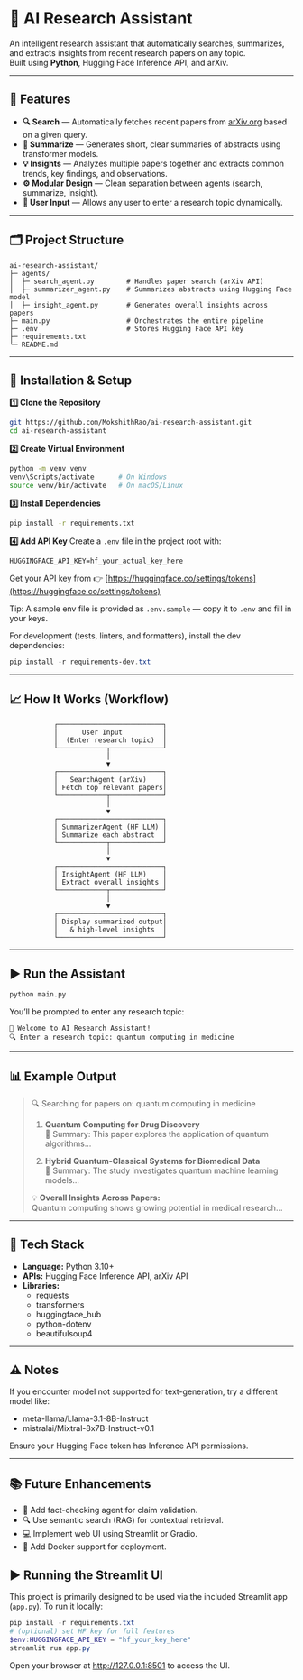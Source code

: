 # 🧠 AI Research Assistant

An intelligent research assistant that automatically searches, summarizes, and extracts insights from recent research papers on any topic.  
Built using **Python**, Hugging Face Inference API, and arXiv.

---

## 🚀 Features

- **🔍 Search** — Automatically fetches recent papers from [arXiv.org](https://arxiv.org) based on a given query.
- **🧾 Summarize** — Generates short, clear summaries of abstracts using transformer models.
- **💡 Insights** — Analyzes multiple papers together and extracts common trends, key findings, and observations.
- **⚙️ Modular Design** — Clean separation between agents (search, summarize, insight).
- **💬 User Input** — Allows any user to enter a research topic dynamically.

---

## 🗂️ Project Structure

```
ai-research-assistant/
├─ agents/
│  ├─ search_agent.py        # Handles paper search (arXiv API)
│  ├─ summarizer_agent.py    # Summarizes abstracts using Hugging Face model
│  ├─ insight_agent.py       # Generates overall insights across papers
├─ main.py                   # Orchestrates the entire pipeline
├─ .env                      # Stores Hugging Face API key
├─ requirements.txt
└─ README.md
```

---

## 🧩 Installation & Setup

**1️⃣ Clone the Repository**
```bash
git https://github.com/MokshithRao/ai-research-assistant.git
cd ai-research-assistant
```

**2️⃣ Create Virtual Environment**
```bash
python -m venv venv
venv\Scripts/activate      # On Windows
source venv/bin/activate   # On macOS/Linux
```

**3️⃣ Install Dependencies**
```bash
pip install -r requirements.txt
```

**4️⃣ Add API Key**
Create a `.env` file in the project root with:
```
HUGGINGFACE_API_KEY=hf_your_actual_key_here
```
Get your API key from 👉 [https://huggingface.co/settings/tokens](https://huggingface.co/settings/tokens)

Tip: A sample env file is provided as `.env.sample` — copy it to `.env` and fill in your keys.


For development (tests, linters, and formatters), install the dev dependencies:

```powershell
pip install -r requirements-dev.txt
```

---

## 📈 How It Works (Workflow)

```text
           ┌──────────────────────────┐
           │      User Input          │
           │  (Enter research topic)  │
           └────────────┬─────────────┘
                        │
                        ▼
           ┌──────────────────────────┐
           │   SearchAgent (arXiv)    │
           │ Fetch top relevant papers│
           └────────────┬─────────────┘
                        │
                        ▼
           ┌──────────────────────────┐
           │ SummarizerAgent (HF LLM) │
           │ Summarize each abstract  │
           └────────────┬─────────────┘
                        │
                        ▼
           ┌──────────────────────────┐
           │ InsightAgent (HF LLM)    │
           │ Extract overall insights │
           └────────────┬─────────────┘
                        │
                        ▼
           ┌──────────────────────────┐
           │ Display summarized output│
           │   & high-level insights  │
           └──────────────────────────┘
```

---

## ▶️ Run the Assistant

```bash
python main.py
```

You’ll be prompted to enter any research topic:
```
🤖 Welcome to AI Research Assistant!
🔍 Enter a research topic: quantum computing in medicine
```

---

## 📊 Example Output

> 🔍 Searching for papers on: quantum computing in medicine  
>
> 1. **Quantum Computing for Drug Discovery**  
>    🧾 Summary: This paper explores the application of quantum algorithms...
>
> 2. **Hybrid Quantum-Classical Systems for Biomedical Data**  
>    🧾 Summary: The study investigates quantum machine learning models...
>
> 💡 **Overall Insights Across Papers:**  
> Quantum computing shows growing potential in medical research...

---

## 🧠 Tech Stack

- **Language:** Python 3.10+
- **APIs:** Hugging Face Inference API, arXiv API
- **Libraries:**
  - requests
  - transformers
  - huggingface_hub
  - python-dotenv
  - beautifulsoup4

---

## ⚠️ Notes

If you encounter model not supported for text-generation, try a different model like:

- meta-llama/Llama-3.1-8B-Instruct
- mistralai/Mixtral-8x7B-Instruct-v0.1

Ensure your Hugging Face token has Inference API permissions.

---

## 📚 Future Enhancements

- 🧩 Add fact-checking agent for claim validation.
- 🔍 Use semantic search (RAG) for contextual retrieval.
- 💻 Implement web UI using Streamlit or Gradio.
- 🐳 Add Docker support for deployment.

## ▶️ Running the Streamlit UI

This project is primarily designed to be used via the included Streamlit app (`app.py`). To run it locally:

```powershell
pip install -r requirements.txt
# (optional) set HF key for full features
$env:HUGGINGFACE_API_KEY = "hf_your_key_here"
streamlit run app.py
```

Open your browser at http://127.0.0.1:8501 to access the UI.




